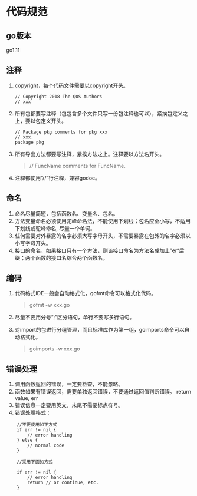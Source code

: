 # 代码规范

## go版本
go1.11

## 注释

1. copyright，每个代码文件需要以copyright开头。
   ```
   // Copyright 2018 The QOS Authors
   // xxx
   
   ```
2. 所有包都要写注释（包包含多个文件只写一份包注释也可以），紧挨包定义之上，要以包定义开头。
   ```
   // Package pkg comments for pkg xxx
   // xxx.  
   package pkg
   ```
3. 所有导出方法都要写注释，紧挨方法之上。注释要以方法名开头。
   >// FuncName comments for FuncName.
4. 注释都使用“//”行注释，兼容godoc。

## 命名

1. 命名尽量简短，包括函数名、变量名、包名。
2. 方法变量命名必须使用驼峰命名法，不能使用下划线；包名应全小写，不适用下划线或驼峰命名, 尽量一个单词。
3. 任何需要对外暴露的名字必须大写字母开头，不需要暴露在包外的名字必须以小写字母开头。
4. 接口的命名，如果接口只有一个方法，则该接口命名为方法名成加上”er“后缀；两个函数的接口名综合两个函数名。


## 编码

1. 代码格式IDE一般会自动格式化，gofmt命令可以格式化代码。
   >gofmt -w xxx.go
   
2. 尽量不要用分号“;”区分语句，单行不要写多行语句。
3. 对import的包进行分组管理，而且标准库作为第一组，goimports命令可以自动格式化。
   >goimports -w xxx.go


## 错误处理

1. 调用函数返回的错误，一定要检查，不能忽略。
2. 函数如果有错误返回，需要单独返回错误，不要通过返回值判断错误。 return value, err
3. 错误信息一定要用英文，末尾不需要标点符号。
4. 错误处理格式：
```
    //不要使用如下方式
    if err != nil {
        // error handling
    } else {
        // normal code
    }

    //采用下面的方式

    if err != nil {
        // error handling
        return // or continue, etc.
    }
```
